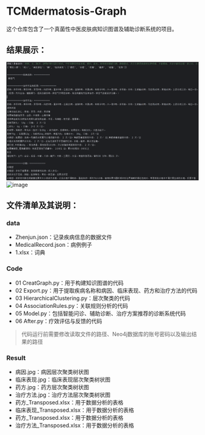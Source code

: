 # TCMdermatosis-Graph
这个仓库包含了一个真菌性中医皮肤病知识图谱及辅助诊断系统的项目。

## 结果展示：
![image](Model.png)
![image](graph.png)

## 文件清单及其说明：

### data
  - Zhenjun.json：记录疾病信息的数据文件
  - MedicalRecord.json：病例例子
  - 1.xlsx：词典

### Code
  - 01 CreatGraph.py：用于构建知识图谱的代码
  - 02 Export.py：用于提取疾病名称和病因、临床表现、药方和治疗方法的代码
  - 03 HierarchicalClustering.py：层次聚类的代码
  - 04 AssociationRules.py：关联规则分析的代码
  - 05 Model.py：包括智能问诊、辅助诊断、治疗方案推荐的诊断系统代码
  - 06 After.py：疗效评估与反馈的代码
  > 代码运行前需要修改读取文件的路径、Neo4j数据库的账号密码以及输出结果的路径

### Result
  - 病因.jpg：病因层次聚类树状图
  - 临床表现.jpg：临床表现层次聚类树状图
  - 药方.jpg：药方层次聚类树状图
  - 治疗方法.jpg：治疗方法层次聚类树状图
  - 药方_Transposed.xlsx：用于数据分析的表格
  - 临床表现_Transposed.xlsx：用于数据分析的表格
  - 药方_Transposed.xlsx：用于数据分析的表格
  - 治疗方法_Transposed.xlsx：用于数据分析的表格
